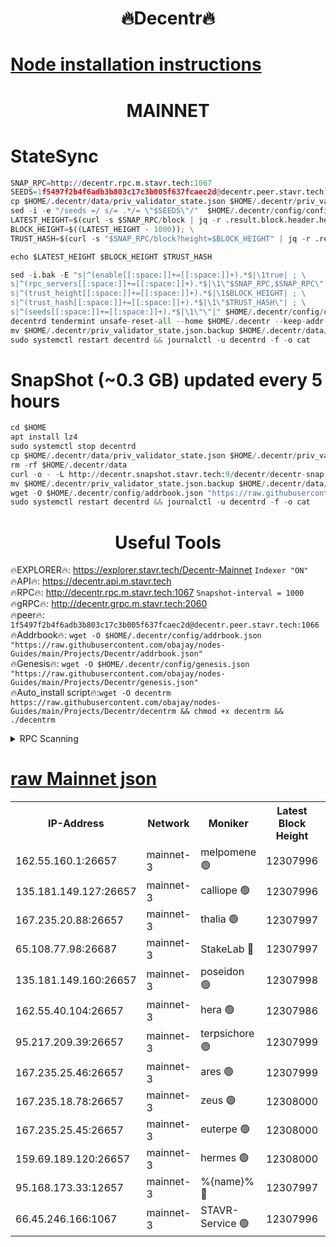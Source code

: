 <h1 align="center"> 🔥Decentr🔥</h1>

[Node installation instructions](https://github.com/obajay/nodes-Guides/tree/main/Projects/Decentr)
=
<h1 align="center"> MAINNET</h1>

# StateSync
```python
SNAP_RPC=http://decentr.rpc.m.stavr.tech:1067
SEEDS=1f5497f2b4f6adb3b803c17c3b005f637fcaec2d@decentr.peer.stavr.tech:1066
cp $HOME/.decentr/data/priv_validator_state.json $HOME/.decentr/priv_validator_state.json.backup
sed -i -e "/seeds =/ s/= .*/= \"$SEEDS\"/"  $HOME/.decentr/config/config.toml
LATEST_HEIGHT=$(curl -s $SNAP_RPC/block | jq -r .result.block.header.height); \
BLOCK_HEIGHT=$((LATEST_HEIGHT - 1000)); \
TRUST_HASH=$(curl -s "$SNAP_RPC/block?height=$BLOCK_HEIGHT" | jq -r .result.block_id.hash)

echo $LATEST_HEIGHT $BLOCK_HEIGHT $TRUST_HASH

sed -i.bak -E "s|^(enable[[:space:]]+=[[:space:]]+).*$|\1true| ; \
s|^(rpc_servers[[:space:]]+=[[:space:]]+).*$|\1\"$SNAP_RPC,$SNAP_RPC\"| ; \
s|^(trust_height[[:space:]]+=[[:space:]]+).*$|\1$BLOCK_HEIGHT| ; \
s|^(trust_hash[[:space:]]+=[[:space:]]+).*$|\1\"$TRUST_HASH\"| ; \
s|^(seeds[[:space:]]+=[[:space:]]+).*$|\1\"\"|" $HOME/.decentr/config/config.toml
decentrd tendermint unsafe-reset-all --home $HOME/.decentr --keep-addr-book
mv $HOME/.decentr/priv_validator_state.json.backup $HOME/.decentr/data/priv_validator_state.json
sudo systemctl restart decentrd && journalctl -u decentrd -f -o cat
```
# SnapShot (~0.3 GB) updated every 5 hours
```python
cd $HOME
apt install lz4
sudo systemctl stop decentrd
cp $HOME/.decentr/data/priv_validator_state.json $HOME/.decentr/priv_validator_state.json.backup
rm -rf $HOME/.decentr/data
curl -o - -L http://decentr.snapshot.stavr.tech:9/decentr/decentr-snap.tar.lz4 | lz4 -c -d - | tar -x -C $HOME/.decentr --strip-components 2
mv $HOME/.decentr/priv_validator_state.json.backup $HOME/.decentr/data/priv_validator_state.json
wget -O $HOME/.decentr/config/addrbook.json "https://raw.githubusercontent.com/obajay/nodes-Guides/main/Projects/Decentr/addrbook.json"
sudo systemctl restart decentrd && journalctl -u decentrd -f -o cat
```

 <h1 align="center"> Useful Tools</h1>

🔥EXPLORER🔥:     https://explorer.stavr.tech/Decentr-Mainnet        `Indexer "ON"` \
🔥API🔥:          https://decentr.api.m.stavr.tech \
🔥RPC🔥:          http://decentr.rpc.m.stavr.tech:1067              `Snapshot-interval = 1000` \
🔥gRPC🔥:         http://decentr.grpc.m.stavr.tech:2060 \
🔥peer🔥:         `1f5497f2b4f6adb3b803c17c3b005f637fcaec2d@decentr.peer.stavr.tech:1066` \
🔥Addrbook🔥:  `wget -O $HOME/.decentr/config/addrbook.json "https://raw.githubusercontent.com/obajay/nodes-Guides/main/Projects/Decentr/addrbook.json"` \
🔥Genesis🔥:  `wget -O $HOME/.decentr/config/genesis.json "https://raw.githubusercontent.com/obajay/nodes-Guides/main/Projects/Decentr/genesis.json"` \
🔥Auto_install script🔥:`wget -O decentrm https://raw.githubusercontent.com/obajay/nodes-Guides/main/Projects/Decentr/decentrm && chmod +x decentrm && ./decentrm`

<details>
<summary>RPC Scanning</summary>

<h2 align="center"> We scan nodes in real time every 4 hours. And we provide the final result of RPC endpoints.
We cannot influence the operation of these nodes in any way. </h2>


```python
If Voting Power is higher than 0 --> then the Node is a validator of the network and may be subject to attack and be a potential threat to the chain.
```
```python
We marked such validators with a red symbol
```

</details>

[raw Mainnet json](https://rpc-check.decentrm.stavr.tech/decentrm/rpc-decentrm-result.json)
=



<table><tr><th>IP-Address</th><th>Network</th><th>Moniker</th><th>Latest Block Height</th><th>Earliest Block Height</th><th>Catching Up</th><th>Tx Index</th><th>Voting Power</th><th>Scan Time</th></tr><tr><td>162.55.160.1:26657</td><td>mainnet-3</td><td>melpomene 🟢</td><td>12307996</td><td>1688950</td><td>False</td><td>on</td><td>0</td><td>2024-01-06T17:51:57.547261420UTC</td></tr><tr><td>135.181.149.127:26657</td><td>mainnet-3</td><td>calliope 🟢</td><td>12307996</td><td>1688950</td><td>False</td><td>on</td><td>0</td><td>2024-01-06T17:52:00.016742890UTC</td></tr><tr><td>167.235.20.88:26657</td><td>mainnet-3</td><td>thalia 🟢</td><td>12307997</td><td>1688950</td><td>False</td><td>on</td><td>0</td><td>2024-01-06T17:52:05.839929555UTC</td></tr><tr><td>65.108.77.98:26687</td><td>mainnet-3</td><td>StakeLab 🔴</td><td>12307997</td><td>1688950</td><td>False</td><td>on</td><td>5441052</td><td>2024-01-06T17:52:06.171821119UTC</td></tr><tr><td>135.181.149.160:26657</td><td>mainnet-3</td><td>poseidon 🟢</td><td>12307998</td><td>1688950</td><td>False</td><td>on</td><td>0</td><td>2024-01-06T17:52:09.073680747UTC</td></tr><tr><td>162.55.40.104:26657</td><td>mainnet-3</td><td>hera 🟢</td><td>12307986</td><td>1688950</td><td>False</td><td>on</td><td>0</td><td>2024-01-06T17:52:11.409570880UTC</td></tr><tr><td>95.217.209.39:26657</td><td>mainnet-3</td><td>terpsichore 🟢</td><td>12307999</td><td>1688950</td><td>False</td><td>on</td><td>0</td><td>2024-01-06T17:52:13.794377674UTC</td></tr><tr><td>167.235.25.46:26657</td><td>mainnet-3</td><td>ares 🟢</td><td>12307999</td><td>1688950</td><td>False</td><td>on</td><td>0</td><td>2024-01-06T17:52:16.179458710UTC</td></tr><tr><td>167.235.18.78:26657</td><td>mainnet-3</td><td>zeus 🟢</td><td>12308000</td><td>1688950</td><td>False</td><td>on</td><td>0</td><td>2024-01-06T17:52:18.453000902UTC</td></tr><tr><td>167.235.25.45:26657</td><td>mainnet-3</td><td>euterpe 🟢</td><td>12308000</td><td>1688950</td><td>False</td><td>on</td><td>0</td><td>2024-01-06T17:52:20.838911973UTC</td></tr><tr><td>159.69.189.120:26657</td><td>mainnet-3</td><td>hermes 🟢</td><td>12308000</td><td>1688950</td><td>False</td><td>on</td><td>0</td><td>2024-01-06T17:52:23.217762969UTC</td></tr><tr><td>95.168.173.33:12657</td><td>mainnet-3</td><td>%{name}% 🔴</td><td>12307997</td><td>8964001</td><td>False</td><td>on</td><td>4174327</td><td>2024-01-06T17:52:01.374659636UTC</td></tr><tr><td>66.45.246.166:1067</td><td>mainnet-3</td><td>STAVR-Service 🟢</td><td>12307996</td><td>12304001</td><td>False</td><td>on</td><td>0</td><td>2024-01-06T17:52:00.708929296UTC</td></tr></table>